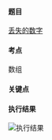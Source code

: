 #### 题目

[丢失的数字](https://leetcode.cn/problems/missing-number/)

#### 考点

数组

#### 关键点


#### 执行结果

![执行结果](https://pic.leetcode-cn.com/1655616610-yIpkno-image.png)